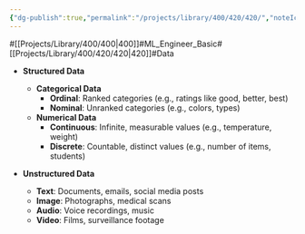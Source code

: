```yaml
---
{"dg-publish":true,"permalink":"/projects/library/400/420/420/","noteIcon":"0","created":"2024-01-30T20:06:19.625+09:00","updated":"2024-04-11T00:48:19.216+09:00"}
---
```


#[[Projects/Library/400/400\|400]]#ML_Engineer_Basic#[[Projects/Library/400/420/420\|420]]#Data




- **Structured Data**
    
    - **Categorical Data**
        - **Ordinal**: Ranked categories (e.g., ratings like good, better, best)
        - **Nominal**: Unranked categories (e.g., colors, types)
    - **Numerical Data**
        - **Continuous**: Infinite, measurable values (e.g., temperature, weight)
        - **Discrete**: Countable, distinct values (e.g., number of items, students)
- **Unstructured Data**
    
    - **Text**: Documents, emails, social media posts
    - **Image**: Photographs, medical scans
    - **Audio**: Voice recordings, music
    - **Video**: Films, surveillance footage